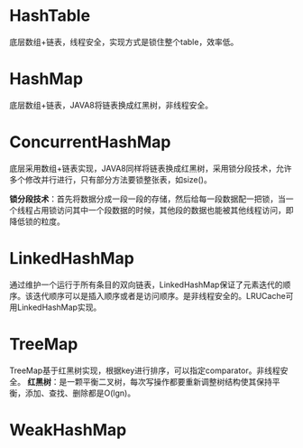 # HashTable
底层数组+链表，线程安全，实现方式是锁住整个table，效率低。

# HashMap
底层数组+链表，JAVA8将链表换成红黑树，非线程安全。

# ConcurrentHashMap
底层采用数组+链表实现，JAVA8同样将链表换成红黑树，采用锁分段技术，允许多个修改并行进行，只有部分方法要锁整张表，如size()。

**锁分段技术**：首先将数据分成一段一段的存储，然后给每一段数据配一把锁，当一个线程占用锁访问其中一个段数据的时候，其他段的数据也能被其他线程访问，即降低锁的粒度。

# LinkedHashMap
通过维护一个运行于所有条目的双向链表，LinkedHashMap保证了元素迭代的顺序。该迭代顺序可以是插入顺序或者是访问顺序。是非线程安全的。LRUCache可用LinkedHashMap实现。

# TreeMap
TreeMap基于红黑树实现，根据key进行排序，可以指定comparator。非线程安全。
**红黑树**：是一颗平衡二叉树，每次写操作都要重新调整树结构使其保持平衡，添加、查找、删除都是O(lgn)。

# WeakHashMap